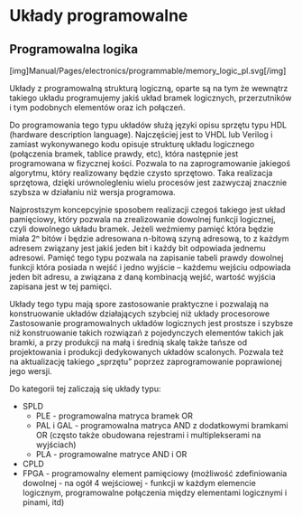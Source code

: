 <!--
SPDX-FileCopyrightText: Robert Ryszard Paciorek <rrp@opcode.eu.org>
SPDX-License-Identifier: MIT

editing note: VIP
-->

Układy programowalne
====================

## Programowalna logika

[img]Manual/Pages/electronics/programmable/memory_logic_pl.svg[/img]

Układy z programowalną strukturą logiczną, oparte są na tym że wewnątrz takiego układu programujemy jakiś układ bramek logicznych, przerzutników i tym podobnych elementów oraz ich połączeń.

Do programowania tego typu układów służą języki opisu sprzętu typu HDL (hardware description language). Najczęściej jest to VHDL lub Verilog i zamiast wykonywanego kodu opisuje strukturę układu logicznego (połączenia bramek, tablice prawdy, etc), która następnie jest programowana w fizycznej kości. Pozwala to na zaprogramowanie jakiegoś algorytmu, który realizowany będzie czysto sprzętowo. Taka realizacja sprzętowa, dzięki urównolegleniu wielu procesów jest zazwyczaj znacznie szybsza w działaniu niż wersja programowa.

Najprostszym koncepcyjnie sposobem realizacji czegoś takiego jest układ pamięciowy, który pozwala na zrealizowanie dowolnej funkcji logicznej, czyli dowolnego układu bramek. Jeżeli weźmiemy pamięć która będzie miała 2ⁿ bitów i będzie adresowana n-bitową szyną adresową, to z każdym adresem związany jest jakiś jeden bit i każdy bit odpowiada jednemu adresowi. Pamięć tego typu pozwala na zapisanie tabeli prawdy dowolnej funkcji która posiada n wejść i jedno wyjście – każdemu wejściu odpowiada jeden bit adresu, a związana z daną kombinacją wejść, wartość wyjścia zapisana jest w tej pamięci.

Układy tego typu mają spore zastosowanie praktyczne i pozwalają na konstruowanie układów działających szybciej niż układy procesorowe Zastosowanie programowalnych układów logicznych jest prostsze i szybsze niż konstruowanie takich rozwiązań z pojedynczych elementów takich jak bramki, a przy produkcji na małą i średnią skalę także tańsze od projektowania i produkcji dedykowanych układów scalonych. Pozwala też na aktualizację takiego „sprzętu” poprzez zaprogramowanie poprawionej jego wersji.

Do kategorii tej zaliczają się układy typu:

* SPLD
	* PLE - programowalna matryca bramek OR
	* PAL i GAL - programowalna matryca AND z dodatkowymi bramkami OR (często także obudowana rejestrami i multiplekserami na wyjściach)
	* PLA - programowalne matryce AND i OR
* CPLD
* FPGA - programowalny element pamięciowy (możliwość zdefiniowania dowolnej - na ogół 4 wejściowej - funkcji w każdym elemencie logicznym, programowalne połączenia między elementami logicznymi i pinami, itd)
